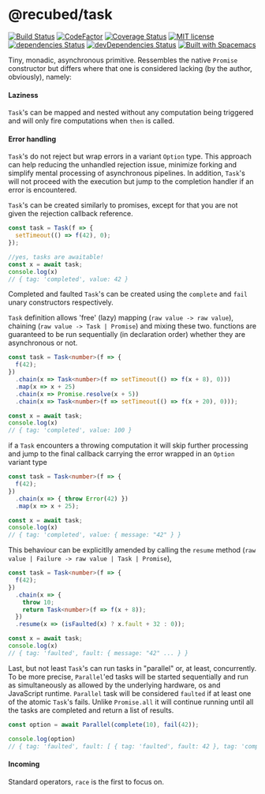 # @recubed/task
[![Build Status](https://travis-ci.org/rethree/task.svg?branch=master)](https://travis-ci.org/rethree/task)
[![CodeFactor](https://www.codefactor.io/repository/github/rethree/task/badge)](https://www.codefactor.io/repository/github/rethree/task)
[![Coverage Status](https://coveralls.io/repos/github/rethree/task/badge.svg?branch=master)](https://coveralls.io/github/rethree/task?branch=master)
[![MIT license](https://img.shields.io/badge/License-MIT-blue.svg)](https://lbesson.mit-license.org/)
[![dependencies
Status](https://david-dm.org/rethree/task/status.svg)](https://david-dm.org/rethree/task)
[![devDependencies Status](https://david-dm.org/rethree/task/dev-status.svg)](https://david-dm.org/rethree/task?type=dev)
[![Built with Spacemacs](https://cdn.rawgit.com/syl20bnr/spacemacs/442d025779da2f62fc86c2082703697714db6514/assets/spacemacs-badge.svg)](http://spacemacs.org)

 Tiny, monadic, asynchronous primitive. Ressembles the native `Promise` constructor but differs where that one is considered lacking (by the author, obviously), namely:

#### Laziness 
`Task`'s can be mapped and nested without any computation being triggered and will only fire  computations when `then` is called.

####  Error handling 
`Task`'s do not reject but wrap errors in a variant `Option` type. This approach can help reducing the unhandled rejection issue, minimize forking and simplify mental processing of asynchronous pipelines. In addition, `Task`'s will not proceed with the execution  but jump to the completion handler if an error is encountered.

`Task`'s can be created similarly to promises, except for that you are not given the rejection callback reference. 

```typescript
const task = Task(f => {
  setTimeout(() => f(42), 0);
});

//yes, tasks are awaitable!
const x = await task;
console.log(x)
// { tag: 'completed', value: 42 }
```
Completed and faulted `Task`'s can be created using the `complete` and `fail` unary constructors respectively.

`Task` definition allows 'free' (lazy) mapping (`raw value -> raw value`), chaining (`raw value -> Task | Promise`) and mixing these two. functions are guaranteed to be run sequentially (in declaration order) whether they are asynchronous or not. 

```typescript
const task = Task<number>(f => {
  f(42);
})
  .chain(x => Task<number>(f => setTimeout(() => f(x + 8), 0)))
  .map(x => x + 25)
  .chain(x => Promise.resolve(x + 5)) 
  .chain(x => Task<number>(f => setTimeout(() => f(x + 20), 0)));

const x = await task;
console.log(x)
// { tag: 'completed', value: 100 }
```   

if a `Task` encounters a throwing computation it will skip further processing and jump to the final callback carrying the 
error wrapped in an `Option` variant type

```typescript
const task = Task<number>(f => {
  f(42);
})
  .chain(x => { throw Error(42) }) 
  .map(x => x + 25);

const x = await task;
console.log(x)
// { tag: 'completed', value: { message: "42" } }
```   

This behaviour can be explicitlly amended by calling the `resume` method (`raw value | Failure -> raw value | Task | Promise`), 


```typescript
const task = Task<number>(f => {
  f(42);
})
  .chain(x => {
    throw 10;
    return Task<number>(f => f(x + 8));
  })
  .resume(x => (isFaulted(x) ? x.fault + 32 : 0));

const x = await task;
console.log(x)
// { tag: 'faulted', fault: { message: "42" ... } }
```   

Last, but not least `Task`'s can run tasks in "parallel" or, at least, concurrently. To be more precise, `Parallel`'ed tasks will be started sequentially and run as simultaneously as allowed by the underlying hardware, os and JavaScript runtime. `Parallel` task will be considered `faulted` if at least one of the atomic `Task`'s
fails. Unlike `Promise.all` it will continue running until all the tasks are completed and return a list of results.

```typescript
const option = await Parallel(complete(10), fail(42));

console.log(option)
// { tag: 'faulted', fault: [ { tag: 'faulted', fault: 42 }, tag: 'completed', value: 10 } ] }
```
#### Incoming

Standard operators, `race` is the first to focus on.